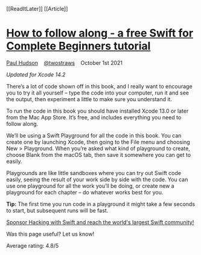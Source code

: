 [[ReadItLater]] [[Article]]

# [How to follow along - a free Swift for Complete Beginners tutorial](https://www.hackingwithswift.com/quick-start/beginners/how-to-follow-along)

[Paul Hudson](https://www.hackingwithswift.com/about)    [@twostraws](https://twitter.com/twostraws)    October 1st 2021

*Updated for Xcode 14.2*

There’s a lot of code shown off in this book, and I really want to encourage you to try it all yourself – type the code into your computer, run it and see the output, then experiment a little to make sure you understand it.

To run the code in this book you should have installed Xcode 13.0 or later from the Mac App Store. It’s free, and includes everything you need to follow along.

We’ll be using a Swift Playground for all the code in this book. You can create one by launching Xcode, then going to the File menu and choosing New > Playground. When you’re asked what kind of playground to create, choose Blank from the macOS tab, then save it somewhere you can get to easily.

Playgrounds are like little sandboxes where you can try out Swift code easily, seeing the result of your work side by side with the code. You can use one playground for all the work you’ll be doing, or create new a playground for each chapter – do whatever works best for you.

**Tip:** The first time you run code in a playground it might take a few seconds to start, but subsequent runs will be fast.

[Sponsor Hacking with Swift and reach the world's largest Swift community!](https://www.hackingwithswift.com/sponsor)

Was this page useful? Let us know!

Average rating: 4.8/5